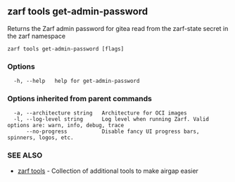 ## zarf tools get-admin-password

Returns the Zarf admin password for gitea read from the zarf-state secret in the zarf namespace

```
zarf tools get-admin-password [flags]
```

### Options

```
  -h, --help   help for get-admin-password
```

### Options inherited from parent commands

```
  -a, --architecture string   Architecture for OCI images
  -l, --log-level string      Log level when running Zarf. Valid options are: warn, info, debug, trace
      --no-progress           Disable fancy UI progress bars, spinners, logos, etc.
```

### SEE ALSO

* [zarf tools](zarf_tools.md)	 - Collection of additional tools to make airgap easier

